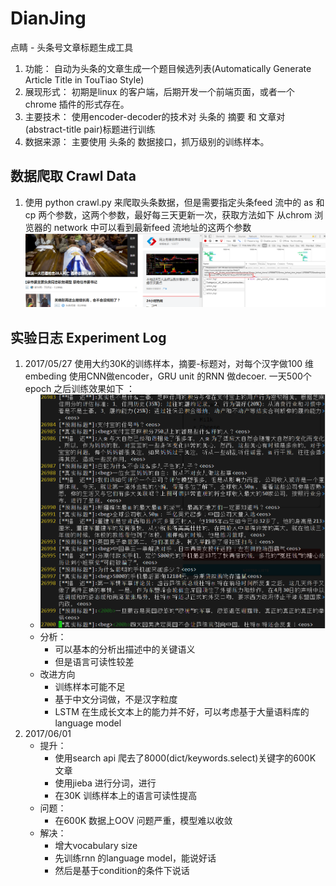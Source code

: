 # DianJing
点睛 - 头条号文章标题生成工具

1. 功能：
    自动为头条的文章生成一个题目候选列表(Automatically Generate Article Title in TouTiao Style)
2. 展现形式：
    初期是linux 的客户端，后期开发一个前端页面，或者一个chrome 插件的形式存在。
3. 主要技术：
    使用encoder-decoder的技术对 头条的 摘要 和 文章对(abstract-title pair)标题进行训练
4. 数据来源：
    主要使用 头条的 数据接口，抓万级别的训练样本。

## 数据爬取 Crawl Data
1. 使用 python crawl.py 来爬取头条数据，但是需要指定头条feed 流中的 as 和 cp 两个参数，这两个参数，最好每三天更新一次，获取方法如下
   从chrom 浏览器的 network 中可以看到最新feed 流地址的这两个参数
   ![](./image/ascp.png)

## 实验日志 Experiment Log 
1. 2017/05/27  使用大约30K的训练样本，摘要-标题对，对每个汉字做100 维 embeding 使用CNN做encoder，GRU unit 的RNN 做decoer. 一天500个epoch 之后训练效果如下 ：
    * ![](./image/train_res_20170527.png)
    * 分析：
        * 可以基本的分析出描述中的关键语义
        * 但是语言可读性较差
    * 改进方向
        * 训练样本可能不足
        * 基于中文分词做，不是汉字粒度
        * LSTM 在生成长文本上的能力并不好，可以考虑基于大量语料库的language model
2. 2017/06/01 
    * 提升：
        * 使用search api 爬去了8000(dict/keywords.select)关键字的600K 文章
        * 使用jieba 进行分词，进行
        * 在30K 训练样本上的语言可读性提高
    * 问题：
        * 在600K 数据上OOV 问题严重，模型难以收敛
    * 解决：
        * 增大vocabulary size
        * 先训练rnn 的language model，能说好话
        * 然后是基于condition的条件下说话
